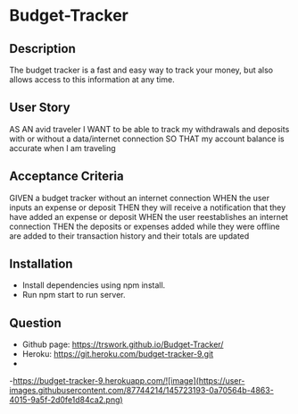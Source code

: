 # Budget-Tracker

## Description
The budget tracker is a fast and easy way to track your money, but also allows access to this information at any time.

## User Story
AS AN avid traveler
I WANT to be able to track my withdrawals and deposits with or without a data/internet connection
SO THAT my account balance is accurate when I am traveling 

## Acceptance Criteria
GIVEN a budget tracker without an internet connection
WHEN the user inputs an expense or deposit
THEN they will receive a notification that they have added an expense or deposit
WHEN the user reestablishes an internet connection
THEN the deposits or expenses added while they were offline are added to their transaction history and their totals are updated

## Installation
- Install dependencies using npm install.
- Run npm start to run server.

## Question
- Github page: https://trswork.github.io/Budget-Tracker/
- Heroku: https://git.heroku.com/budget-tracker-9.git
- 
-https://budget-tracker-9.herokuapp.com/![image](https://user-images.githubusercontent.com/87744214/145723193-0a70564b-4863-4015-9a5f-2d0fe1d84ca2.png)
